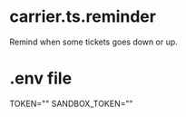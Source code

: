 # carrier.ts.reminder

Remind when some tickets goes down or up.

# .env file

TOKEN=""
SANDBOX_TOKEN=""
